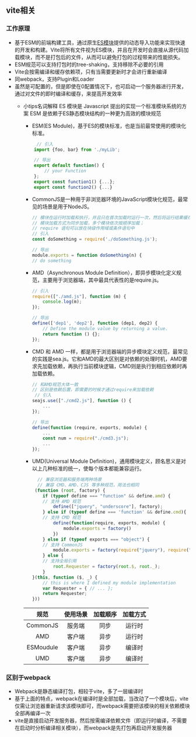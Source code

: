 ## vite相关

### 工作原理

* 基于ESM的前端构建工具，通过原生[ES模块](https://developer.mozilla.org/en-US/docs/Web/JavaScript/Guide/Modules)提供的动态导入功能来实现快速的开发和构建。Vite将所有文件视为ES模块，并且在开发时会直接从源代码加载模块，而不是打包后的文件，从而可以避免打包的过程带来的性能损失。
* ESM规范可以支持打包时的tree-shaking，支持移除不必要的引用
* Vite会按需编译和缓存依赖项，只有当需要更新时才会进行重新编译
* 同webpack，支持Plugin和Loader
* 虽然是可配置的，但是即使在0配置情况下，也可启动一个服务器进行开发，通过对文件的即时编译和缓存，来提高开发效率
    * 小tips名词解释
    ES 模块是 Javascript 提出的实现一个标准模块系统的方案
    ESM 是依赖于ES静态模块结构的一种更为高效的模块规范
        * ESM(ES Module)，基于ES的模块标准，也是当前最常使用的模块化标准。
        ```javascript
             // 引入
            import {foo, bar} from './myLib'; 

            // 导出
            export default function() { 
                // your Function 
            }; 
            export const function1() {...}; 
            export const function2() {...}
        ```
        * CommonJS是一种用于非浏览器环境的JavaScript模块化规范，最常见的场景是用于NodeJS。
            ```javascript
            // 模块在运行时加载和执行，并且只在首次加载时运行一次，然后将运行结果缓存，以备后续多次加载；
            // 模块加载方式为同步加载，多个模块依次按顺序加载；
            // require 语句可以放在块级作用域或条件语句中
            // 引入 
            const doSomething = require('./doSomething.js'); 

            // 导出
            module.exports = function doSomething(n) { 
            // do something 
            ```
        * AMD（Asynchronous Module Definition），即异步模块化定义规范，主要用于浏览器端，其中最具代表性的是require.js。
            ```javascript
            // 引入
            require(["./amd.js"], function (m) { 
                console.log(m); 
            });

            // 导出
            define(['dep1', 'dep2'], function (dep1, dep2) { 
                // Define the module value by returning a value. 
                return function () {}; 
            });
            ```
        * CMD 和 AMD 一样，都是用于浏览器端的异步模块定义规范，最常见的实践是sea.js。它和AMD的最大区别是对依赖的处理时机，AMD要求先加载依赖，再执行当前模块逻辑，CMD则是执行到相应依赖时再加载依赖。
            ```javascript
            // 和AMD规范大体一致
            // 区别是依赖后置，即需要的时候才通过require来加载依赖
             // 引入 
            seajs.use(["./cmd2.js"], function () { 
                ...
            });

            // 导出
            define(function (require, exports, module) { 
                ...
                const num = require("./cmd3.js");
                ...
            });
            ```
        * UMD(Universal Module Definition)，通用模块定义，顾名思义是对以上几种标准的统一，使每个版本都能兼容运行。
            ```javascript
              // 兼容浏览器和服务端两种场景
              // 兼容 CMD、AMD、CJS 等多种规范，用法也相同
             (function (root, factory) { 
                if (typeof define === "function" && define.amd) { 
                // 支持 AMD 规范
                    define(["jquery", "underscore"], factory);
                } else if (typeof define === 'function' && define.cmd){ 
                // 支持 CMD 规范
                    define(function(require, exports, module) { 
                        module.exports = factory() 
                    })
                } else if (typeof exports === "object") { 
                // 支持 CommonJS
                    module.exports = factory(require("jquery"), require("underscore")); 
                } else { 
                // 支持全局引用
                    root.Requester = factory(root.$, root._); 
                } 
            }(this, function ($, _) { 
                // this is where I defined my module implementation 
                var Requester = { // ... }; 
                return Requester; 
            }))
            ```
        
        规范|使用场景|加载顺序|加载方式
        :--:|:--:|:--:|:--:
        CommonJS|服务端|同步|运行时
        AMD|客户端|异步|运行时
        ESMoudule|客户端|异步|编译时
        UMD|客户端|异步|编译时

### 区别于webpack

* Webpack是静态编译打包，相较于vite，多了一层编译时
* 基于上面的特点，webpack在编译时是全部加载，当改动了一个模块后，vite仅需让浏览器重新请求该模块即可，而webpack需要把该模块的相关依赖模块全部再编译一次
* vite是直接启动开发服务器，然后按需编译依赖文件（即运行时编译，不需要在启动时分析编译相关模块），而webpack是先打包再启动开发服务器
